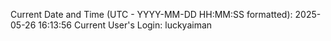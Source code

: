 Current Date and Time (UTC - YYYY-MM-DD HH:MM:SS formatted): 2025-05-26 16:13:56
Current User's Login: luckyaiman
